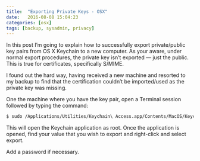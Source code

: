 ```yaml
---
title:  "Exporting Private Keys - OSX"
date:   2016-08-08 15:04:23
categories: [osx]
tags: [backup, sysadmin, privacy]
---
```

In this post I’m going to explain how to successfully export private/public key pairs from OS X Keychain to a new computer. 
As your aware, under normal export procedures, the private key isn’t exported — just the public.  This is true for
certificates, specifically S/MIME.

I found out the hard way, having received a new machine and resorted to my backup to find that the certification couldn’t be
imported/used as the private key was missing.  

One the machine where you have the key pair, open a Terminal session followed by typing the command:

```Bash
$ sudo /Applications/Utilities/Keychain\ Access.app/Contents/MacOS/Keychain\ Access
```

This will open the Keychain application as root.  Once the application is opened, find your value that you wish to export and
right-click and select export.

Add a password if necessary.
